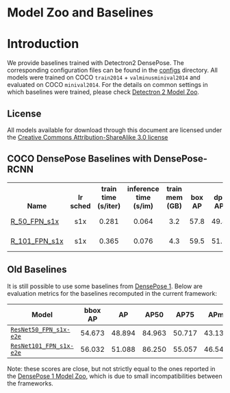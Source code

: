 # Model Zoo and Baselines

# Introduction

We provide baselines trained with Detectron2 DensePose. The corresponding
configuration files can be found in the [configs](../configs) directory.
All models were trained on COCO `train2014` + `valminusminival2014` and
evaluated on COCO `minival2014`. For the details on common settings in which
baselines were trained, please check [Detectron 2 Model Zoo](../../../MODEL_ZOO.md).

## License

All models available for download through this document are licensed under the
[Creative Commons Attribution-ShareAlike 3.0 license](https://creativecommons.org/licenses/by-sa/3.0/)

## COCO DensePose Baselines with DensePose-RCNN

<table><tbody>
<!-- START TABLE -->
<!-- TABLE HEADER -->
<th valign="bottom">Name</th>
<th valign="bottom">lr<br/>sched</th>
<th valign="bottom">train<br/>time<br/>(s/iter)</th>
<th valign="bottom">inference<br/>time<br/>(s/im)</th>
<th valign="bottom">train<br/>mem<br/>(GB)</th>
<th valign="bottom">box<br/>AP</th>
<th valign="bottom">dp.<br/>AP</th>
<th valign="bottom">model id</th>
<th valign="bottom">download</th>
<!-- TABLE BODY --> 
<!-- ROW: densepose_rcnn_R_50_FPN_s1x --> 
 <tr><td align="left"><a href="../configs/densepose_rcnn_R_50_FPN_s1x.yaml">R_50_FPN_s1x</a></td>
<td align="center">s1x</td>
<td align="center">0.281</td>
<td align="center">0.064</td>
<td align="center">3.2</td>
<td align="center">57.8</td>
<td align="center">49.8</td>
<td align="center">143908701</td>
<td align="center"><a href="https://dl.fbaipublicfiles.com/densepose/densepose_rcnn_R_50_FPN_s1x/143908701/model_final_dd99d2.pkl">model</a>&nbsp;|&nbsp;<a href="https://dl.fbaipublicfiles.com/densepose/densepose_rcnn_R_50_FPN_s1x/143908701/metrics.json">metrics</a></td>
</tr>
<!-- ROW: densepose_rcnn_R_101_FPN_s1x --> 
 <tr><td align="left"><a href="../configs/densepose_rcnn_R_101_FPN_s1x.yaml">R_101_FPN_s1x</a></td>
<td align="center">s1x</td>
<td align="center">0.365</td>
<td align="center">0.076</td>
<td align="center">4.3</td>
<td align="center">59.5</td>
<td align="center">51.1</td>
<td align="center">143908726</td>
<td align="center"><a href="https://dl.fbaipublicfiles.com/densepose/densepose_rcnn_R_101_FPN_s1x/143908726/model_final_ad63b5.pkl">model</a>&nbsp;|&nbsp;<a href="https://dl.fbaipublicfiles.com/densepose/densepose_rcnn_R_101_FPN_s1x/143908726/metrics.json">metrics</a></td>
</tr>
</tbody></table>

## Old Baselines

It is still possible to use some baselines from [DensePose 1](https://github.com/facebookresearch/DensePose).
Below are evaluation metrics for the baselines recomputed in the current framework:

| Model | bbox AP | AP  |  AP50 | AP75  | APm  |APl |
|-----|-----|-----|---    |---    |---   |--- |
| [`ResNet50_FPN_s1x-e2e`](https://dl.fbaipublicfiles.com/densepose/DensePose_ResNet50_FPN_s1x-e2e.pkl) | 54.673 | 48.894 | 84.963 | 50.717 | 43.132 | 50.433 |
| [`ResNet101_FPN_s1x-e2e`](https://dl.fbaipublicfiles.com/densepose/DensePose_ResNet101_FPN_s1x-e2e.pkl) | 56.032 | 51.088 | 86.250 | 55.057 | 46.542 | 52.563 |

Note: these scores are close, but not strictly equal to the ones reported in the [DensePose 1 Model Zoo](https://github.com/facebookresearch/DensePose/blob/master/MODEL_ZOO.md),
which is due to small incompatibilities between the frameworks.
